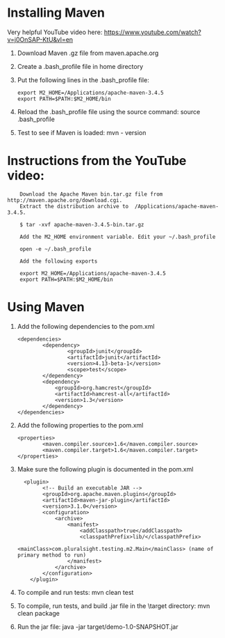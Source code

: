 # Installing Maven

Very helpful YouTube video here:  https://www.youtube.com/watch?v=j0OnSAP-KtU&vl=en

1.  Download Maven .gz file from maven.apache.org

2.  Create a .bash_profile file in home directory

3.  Put the following lines in the .bash_profile file:

        export M2_HOME=/Applications/apache-maven-3.4.5
        export PATH=$PATH:$M2_HOME/bin

4.  Reload the .bash_profile file using the source command:  source .bash_profile

5.  Test to see if Maven is loaded:  mvn - version

# Instructions from the YouTube video:

        Download the Apache Maven bin.tar.gz file from http://maven.apache.org/download.cgi.
        Extract the distribution archive to  /Applications/apache-maven-3.4.5.

        $ tar -xvf apache-maven-3.4.5-bin.tar.gz

        Add the M2_HOME environment variable. Edit your ~/.bash_profile 

        open -e ~/.bash_profile

        Add the following exports

        export M2_HOME=/Applications/apache-maven-3.4.5
        export PATH=$PATH:$M2_HOME/bin


# Using Maven

1.  Add the following dependencies to the pom.xml

        <dependencies>
                <dependency>
                        <groupId>junit</groupId>
                        <artifactId>junit</artifactId>
                        <version>4.13-beta-1</version>
                        <scope>test</scope>
                </dependency>
                <dependency>
                    <groupId>org.hamcrest</groupId>
                    <artifactId>hamcrest-all</artifactId>
                    <version>1.3</version>
                </dependency>
        </dependencies>

2.  Add the following properties to the pom.xml

        <properties>
                <maven.compiler.source>1.6</maven.compiler.source>
                <maven.compiler.target>1.6</maven.compiler.target>
        </properties>

3.  Make sure the following plugin is documented in the pom.xml

          <plugin>
                <!-- Build an executable JAR -->
                <groupId>org.apache.maven.plugins</groupId>
                <artifactId>maven-jar-plugin</artifactId>
                <version>3.1.0</version>
                <configuration>
                    <archive>
                        <manifest>
                            <addClasspath>true</addClasspath>
                            <classpathPrefix>lib/</classpathPrefix>
                            <mainClass>com.pluralsight.testing.m2.Main</mainClass> (name of primary method to run)
                        </manifest>
                    </archive>
                </configuration>
            </plugin>

4.  To compile and run tests:  mvn clean test

5.  To compile, run tests, and build .jar file in the \target directory:  mvn clean package

6.  Run the jar file:  java -jar target/demo-1.0-SNAPSHOT.jar



